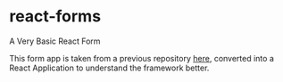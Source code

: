# react-forms
A Very Basic React Form

This form app is taken from a previous repository [here](https://github.com/NammanShukla/jsforms-app), converted into a React Application to understand the framework better.


